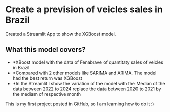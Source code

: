 # Create a prevision of veicles sales in Brazil
Created a Streamlit App to show the XGBoost model.

## What this model covers?
- *XBoost model with the data of Fenabrave of quantitaty sales of veicles in Brazil
- *Compared with 2 other models like SARIMA and ARIMA. The model had the best return was XGBoost
- *In the Streamlit I show the variation of the model with the Median of the data between 2022 to 2024 replace the data between 2020 to 2021 by the mediam of respective month

This is my first project posted in GitHub, so I am learning how to do it :)